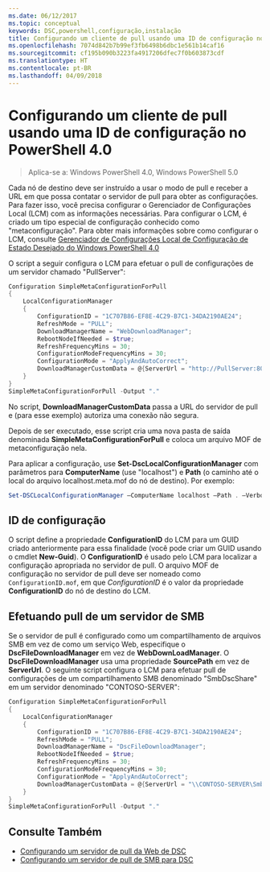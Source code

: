 ```yaml
---
ms.date: 06/12/2017
ms.topic: conceptual
keywords: DSC,powershell,configuração,instalação
title: Configurando um cliente de pull usando uma ID de configuração no PowerShell 4.0
ms.openlocfilehash: 7074d842b7b99ef3fb6498b6dbc1e561b14caf16
ms.sourcegitcommit: cf195b090b3223fa4917206dfec7f0b603873cdf
ms.translationtype: HT
ms.contentlocale: pt-BR
ms.lasthandoff: 04/09/2018
---
```

# <a name="setting-up-a-pull-client-using-configuration-id-in-powershell-40"></a>Configurando um cliente de pull usando uma ID de configuração no PowerShell 4.0

>Aplica-se a: Windows PowerShell 4.0, Windows PowerShell 5.0

Cada nó de destino deve ser instruído a usar o modo de pull e receber a URL em que possa contatar o servidor de pull para obter as configurações. Para fazer isso, você precisa configurar o Gerenciador de Configurações Local (LCM) com as informações necessárias. Para configurar o LCM, é criado um tipo especial de configuração conhecido como "metaconfiguração". Para obter mais informações sobre como configurar o LCM, consulte [Gerenciador de Configurações Local de Configuração de Estado Desejado do Windows PowerShell 4.0](metaConfig4.md)

O script a seguir configura o LCM para efetuar o pull de configurações de um servidor chamado "PullServer":

```powershell
Configuration SimpleMetaConfigurationForPull
{
    LocalConfigurationManager
    {
        ConfigurationID = "1C707B86-EF8E-4C29-B7C1-34DA2190AE24";
        RefreshMode = "PULL";
        DownloadManagerName = "WebDownloadManager";
        RebootNodeIfNeeded = $true;
        RefreshFrequencyMins = 30;
        ConfigurationModeFrequencyMins = 30;
        ConfigurationMode = "ApplyAndAutoCorrect";
        DownloadManagerCustomData = @{ServerUrl = "http://PullServer:8080/PSDSCPullServer/PSDSCPullServer.svc"; AllowUnsecureConnection = “TRUE”}
    }
}
SimpleMetaConfigurationForPull -Output "."
```

No script, **DownloadManagerCustomData** passa a URL do servidor de pull e (para esse exemplo) autoriza uma conexão não segura.

Depois de ser executado, esse script cria uma nova pasta de saída denominada **SimpleMetaConfigurationForPull** e coloca um arquivo MOF de metaconfiguração nela.

Para aplicar a configuração, use **Set-DscLocalConfigurationManager** com parâmetros para **ComputerName** (use "localhost") e **Path** (o caminho até o local do arquivo localhost.meta.mof do nó de destino). Por exemplo:
```powershell
Set-DSCLocalConfigurationManager –ComputerName localhost –Path . –Verbose.
```

## <a name="configuration-id"></a>ID de configuração
O script define a propriedade **ConfigurationID** do LCM para um GUID criado anteriormente para essa finalidade (você pode criar um GUID usando o cmdlet **New-Guid**). O **ConfigurationID** é usado pelo LCM para localizar a configuração apropriada no servidor de pull. O arquivo MOF de configuração no servidor de pull deve ser nomeado como `ConfigurationID.mof`, em que *ConfigurationID* é o valor da propriedade **ConfigurationID** do nó de destino do LCM.

## <a name="pulling-from-an-smb-server"></a>Efetuando pull de um servidor de SMB

Se o servidor de pull é configurado como um compartilhamento de arquivos SMB em vez de como um serviço Web, especifique o **DscFileDownloadManager** em vez de **WebDownLoadManager**.
O **DscFileDownloadManager** usa uma propriedade **SourcePath** em vez de **ServerUrl**. O seguinte script configura o LCM para efetuar pull de configurações de um compartilhamento SMB denominado "SmbDscShare" em um servidor denominado "CONTOSO-SERVER":

```powershell
Configuration SimpleMetaConfigurationForPull
{
    LocalConfigurationManager
    {
        ConfigurationID = "1C707B86-EF8E-4C29-B7C1-34DA2190AE24";
        RefreshMode = "PULL";
        DownloadManagerName = "DscFileDownloadManager";
        RebootNodeIfNeeded = $true;
        RefreshFrequencyMins = 30;
        ConfigurationModeFrequencyMins = 30;
        ConfigurationMode = "ApplyAndAutoCorrect";
        DownloadManagerCustomData = @{ServerUrl = "\\CONTOSO-SERVER\SmbDscShare"}
    }
}
SimpleMetaConfigurationForPull -Output "."
```

## <a name="see-also"></a>Consulte Também

- [Configurando um servidor de pull da Web de DSC](pullServer.md)
- [Configurando um servidor de pull de SMB para DSC](pullServerSMB.md)